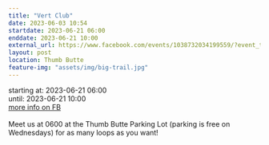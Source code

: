 ```yaml
---
title: "Vert Club"
date: 2023-06-03 10:54
startdate: 2023-06-21 06:00
enddate: 2023-06-21 10:00
external_url: https://www.facebook.com/events/1038732034199559/?event_time_id=1038732074199555
layout: post
location: Thumb Butte
feature-img: "assets/img/big-trail.jpg"
---
```


starting at: 2023-06-21 06:00<br>until: 2023-06-21 10:00<br><a href="https://www.facebook.com/events/1038732034199559/?event_time_id=1038732074199555">more info on FB</a><br><br>Meet us at 0600 at the Thumb Butte Parking Lot (parking is free on Wednesdays) for as many loops as you want! <br>
  <br>
  
